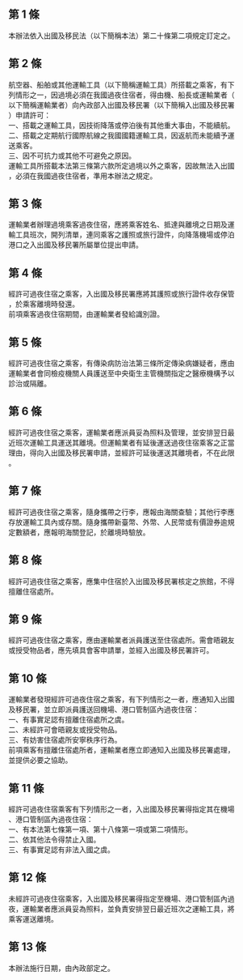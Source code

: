 第 1 條
-------
本辦法依入出國及移民法（以下簡稱本法）第二十條第二項規定訂定之。

第 2 條
-------
航空器、船舶或其他運輸工具（以下簡稱運輸工具）所搭載之乘客，有下  
列情形之一，因過境必須在我國過夜住宿者，得由機、船長或運輸業者（  
以下簡稱運輸業者）向內政部入出國及移民署（以下簡稱入出國及移民署  
）申請許可：  
一、搭載之運輸工具，因技術降落或停泊後有其他重大事由，不能續航。  
二、搭載之定期航行國際航線之我國國籍運輸工具，因返航而未能續予運  
    送乘客。  
三、因不可抗力或其他不可避免之原因。  
運輸工具所搭載本法第三條第六款所定過境以外之乘客，因故無法入出國  
，必須在我國過夜住宿者，準用本辦法之規定。

第 3 條
-------
運輸業者辦理過境乘客過夜住宿，應將乘客姓名、抵達與離境之日期及運  
輸工具班次，開列清單，連同乘客之護照或旅行證件，向降落機場或停泊  
港口之入出國及移民署所屬單位提出申請。

第 4 條
-------
經許可過夜住宿之乘客，入出國及移民署應將其護照或旅行證件收存保管  
，於乘客離境時發還。  
前項乘客過夜住宿期間，由運輸業者發給識別證。

第 5 條
-------
經許可過夜住宿之乘客，有傳染病防治法第三條所定傳染病嫌疑者，應由  
運輸業者會同檢疫機關人員護送至中央衛生主管機關指定之醫療機構予以  
診治或隔離。

第 6 條
-------
經許可過夜住宿之乘客，運輸業者應派員妥為照料及管理，並安排翌日最  
近班次運輸工具運送其離境。但運輸業者有延後運送過夜住宿乘客之正當  
理由，得向入出國及移民署申請，並經許可延後運送其離境者，不在此限  
。

第 7 條
-------
經許可過夜住宿之乘客，隨身攜帶之行李，應報由海關查驗；其他行李應  
存放運輸工具內或存關。隨身攜帶新臺幣、外幣、人民幣或有價證券逾規  
定數額者，應報明海關登記，於離境時驗放。

第 8 條
-------
經許可過夜住宿之乘客，應集中住宿於入出國及移民署核定之旅館，不得  
擅離住宿處所。

第 9 條
-------
經許可過夜住宿之乘客，應由運輸業者派員護送至住宿處所。需會晤親友  
或授受物品者，應先填具會客申請單，並經入出國及移民署許可。

第 10 條
--------
運輸業者發現經許可過夜住宿之乘客，有下列情形之一者，應通知入出國  
及移民署，並立即派員護送回機場、港口管制區內過夜住宿：  
一、有事實足認有擅離住宿處所之虞。  
二、未經許可會晤親友或授受物品。  
三、有妨害住宿處所安寧秩序行為。  
前項乘客有擅離住宿處所者，運輸業者應立即通知入出國及移民署處理，  
並提供必要之協助。

第 11 條
--------
經許可過夜住宿乘客有下列情形之一者，入出國及移民署得指定其在機場  
、港口管制區內過夜住宿：  
一、有本法第七條第一項、第十八條第一項或第二項情形。  
二、依其他法令得禁止入國。  
三、有事實足認有非法入國之虞。

第 12 條
--------
未經許可過夜住宿乘客，入出國及移民署得指定至機場、港口管制區內過  
夜，運輸業者應派員妥為照料，並負責安排翌日最近班次之運輸工具，將  
乘客運送離境。

第 13 條
--------
本辦法施行日期，由內政部定之。

